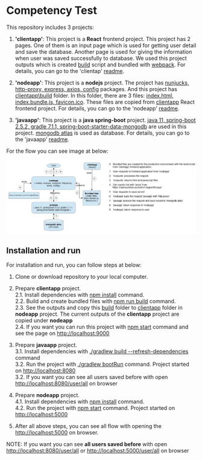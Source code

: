 # Competency Test 

This repository includes 3 projects:
1. <b>'clientapp'</b>: This project is a <b>React</b> frontend project. This project has 2 pages. One of them is an input page which is used for getting user detail and save the database. Another page is used for giving the information when user was saved successfully to database. We used this project outputs which is created <ins>build</ins> script and bundled with <ins>webpack</ins>. For details, you can go to the 'clientap' [readme](./clientapp/README.md).

2. <b>'nodeapp'</b>: This project is a <b>nodejs</b> project. The project has <ins>nunjucks, http-proxy, express, axios, config</ins> packages. And this project has <ins>clientapp\build</ins> folder. In this folder, there are 3 files: <ins>index.html, index.bundle.js, favicon.ico</ins>. These files are copied from <ins>clientapp</ins> React frontend project. For details, you can go to the 'nodeapp' [readme](./nodeapp/README.md).

3. <b>'javaapp'</b>: This project is a <b>java spring-boot</b> project. <ins>java 11, spring-boot 2.5.2, gradle 7.1.1, spring-boot-starter-data-mongodb</ins> are used in this project. <ins>mongodb atlas</ins> is used as database. For details, you can go to the 'javaapp' [readme](./javaapp/README.md).

For the flow you can see image at below:

![Alt text](./flow_scheme.jpg?raw=true "Competency Test Flow Scheme")


## Installation and run

For installation and run, you can follow steps at below:

1. Clone or download repository to your local computer.</br>

2. Prepare <b>clientapp</b> project.</br>
2.1. Install dependencies with <ins>npm install</ins> command.</br>
2.2. Build and create bundled files with <ins>npm run build</ins> command.</br>
2.3. See the outputs and copy this <ins>build</ins> folder to <ins>clientapp</ins> folder in <b>nodeapp</b> project. The current outputs of the <b>clientapp</b> project are copied under <b>nodeapp</b></br> 
2.4. If you want you can run this project with <ins>npm start</ins> command and see the page on <ins>http://localhost:9000</ins></br>

3. Prepare <b>javaapp</b> project.</br>
3.1. Install dependencies with <ins>./gradlew build --refresh-dependencies</ins> command</br>
3.2. Run the project with <ins>./gradlew bootRun</ins> command. Project started on <ins>http://localhost:8080</ins></br>
3.2. If you want you can see all users saved before with open <ins>http://localhost:8080/user/all</ins> on browser</br>

4. Prepare <b>nodeapp</b> project.</br>
4.1. Install dependencies with <ins>npm install</ins> command.</br>
4.2. Run the project with <ins>npm start</ins> command. Project started on <ins>http://localhost:5000</ins></br>

5. After all above steps, you can see all flow with opening the <ins>http://localhost:5000</ins> on browser.

NOTE: If you want you can see <b>all users saved before</b> with open <ins>http://localhost:8080/user/all</ins> or <ins>http://localhost:5000/user/all</ins> on browser</br>

